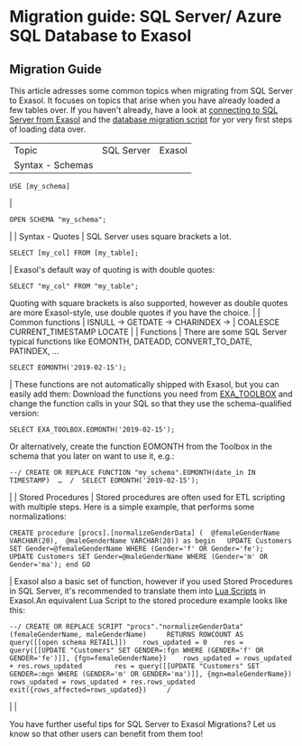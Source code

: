# Migration guide: SQL Server/  Azure SQL Database to Exasol 
## Migration Guide

This article adresses some common topics when migrating from SQL Server to Exasol. It focuses on topics that arise when you have already loaded a few tables over. If you haven't already, have a look at [connecting to SQL Server from Exasol](https://docs.exasol.com/loading_data/connect_databases/sql_server.htm "Exasol") and the [database migration script](https://github.com/EXASOL/database-migration#sql-server "Exasol") for yor very first steps of loading data over.



|  |  |  |
| --- | --- | --- |
| Topic | SQL Server | Exasol |
| Syntax - Schemas | 
```markup
USE [my_schema]
```
 | 
```markup
OPEN SCHEMA "my_schema";
```
 |
| Syntax - Quotes | SQL Server uses square brackets a lot. 
```markup
SELECT [my_col] FROM [my_table];
```
 | Exasol's default way of quoting is with double quotes: 
```markup
SELECT "my_col" FROM "my_table";
```
  Quoting with square brackets is also supported, however as double quotes are more Exasol-style, use double quotes if you have the choice. |
| Common functions | ISNULL → GETDATE → CHARINDEX → | COALESCE CURRENT_TIMESTAMP LOCATE |
| Functions | There are some SQL Server typical functions like EOMONTH, DATEADD, CONVERT_TO_DATE, PATINDEX, …  
```markup
SELECT EOMONTH('2019-02-15');​
```
 | These functions are not automatically shipped with Exasol, but you can easily add them: Download the functions you need from [EXA_TOOLBOX](https://github.com/exasol/exa-toolbox/tree/master/sqlserver_compatibility "Exasol") and change the function calls in your SQL so that they use the schema-qualified version: 
```markup
SELECT EXA_TOOLBOX.EOMONTH('2019-02-15');​
```
 Or alternatively, create the function EOMONTH from the Toolbox in the schema that you later on want to use it, e.g.: 
```markup
--/ CREATE OR REPLACE FUNCTION "my_schema".EOMONTH(date_in IN TIMESTAMP)  …  /  SELECT EOMONTH('2019-02-15');​
```
 |
| Stored Procedures  | Stored procedures are often used for ETL scripting with multiple steps. Here is a simple example, that performs some normalizations: 
```markup
CREATE procedure [procs].[normalizeGenderData] (  @femaleGenderName VARCHAR(20),  @maleGenderName VARCHAR(20)) as begin   UPDATE Customers SET Gender=@femaleGenderName WHERE (Gender='f' OR Gender='fe');   UPDATE Customers SET Gender=@maleGenderName WHERE (Gender='m' OR Gender='ma'); end GO
```
 | Exasol also a basic set of function, however if you used Stored Procedures in SQL Server, it's recommended to translate them into [Lua Scripts](https://docs.exasol.com/database_concepts/udf_scripts/lua.htm "Exasol") in Exasol.An equivalent Lua Script to the stored procedure example looks like this: 
```markup
--/ CREATE OR REPLACE SCRIPT "procs"."normalizeGenderData"(femaleGenderName, maleGenderName)     RETURNS ROWCOUNT AS        query([[open schema RETAIL]])    rows_updated = 0    res = query([[UPDATE "Customers" SET GENDER=:fgn WHERE (GENDER='f' OR GENDER='fe')]], {fgn=femaleGenderName})    rows_updated = rows_updated + res.rows_updated        res = query([[UPDATE "Customers" SET GENDER=:mgn WHERE (GENDER='m' OR GENDER='ma')]], {mgn=maleGenderName})    rows_updated = rows_updated + res.rows_updated    exit({rows_affected=rows_updated})     / 
```
 |
|  

You have further useful tips for SQL Server to Exasol Migrations? Let us know so that other users can benefit from them too!


